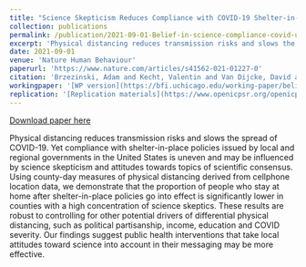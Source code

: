 ```yaml
---
title: "Science Skepticism Reduces Compliance with COVID-19 Shelter-in-Place Policies"
collection: publications
permalink: /publication/2021-09-01-Belief-in-science-compliance-covid-us
excerpt: 'Physical distancing reduces transmission risks and slows the spread of COVID-19. Yet compliance with shelter-in-place policies issued by local and regional governments in the United States is uneven and may be influenced by science skepticism and attitudes towards topics of scientific consensus. Using county-day measures of physical distancing derived from cellphone location data, we demonstrate that the proportion of people who stay at home after shelter-in-place policies go into effect is significantly lower in counties with a high concentration of science skeptics. These results are robust to controlling for other potential drivers of differential physical distancing, such as political partisanship, income, education and COVID severity. Our findings suggest public health interventions that take local attitudes toward science into account in their messaging may be more effective.'
date: 2021-09-01
venue: 'Nature Human Behaviour'
paperurl: 'https://www.nature.com/articles/s41562-021-01227-0'
citation: 'Brzezinski, Adam and Kecht, Valentin and Van Dijcke, David and Wright, Austin L. (2021). Science skepticism reduced compliance with COVID-19 shelter-in-place policies in the United States. Nature Human Behavior.'
workingpaper: '[WP version](https://bfi.uchicago.edu/working-paper/belief-in-science-influences-physical-distancing-in-response-to-covid-19-lockdown-policies/)'
replication: '[Replication materials](https://www.openicpsr.org/openicpsr/project/144861/version/V1/view)'
---
```


<a href='https://www.nature.com/articles/s41562-021-01227-0'>Download paper here</a>

Physical distancing reduces transmission risks and slows the spread of COVID-19. Yet compliance with shelter-in-place policies issued by local and regional governments in the United States is uneven and may be influenced by science skepticism and attitudes towards topics of scientific consensus. Using county-day measures of physical distancing derived from cellphone location data, we demonstrate that the proportion of people who stay at home after shelter-in-place policies go into effect is significantly lower in counties with a high concentration of science skeptics. These results are robust to controlling for other potential drivers of differential physical distancing, such as political partisanship, income, education and COVID severity. Our findings suggest public health interventions that take local attitudes toward science into account in their messaging may be more effective.

